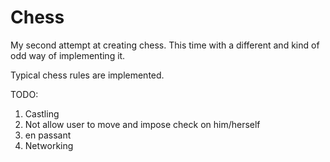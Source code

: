 Chess
=====

My second attempt at creating chess. This time with a different and kind of odd way of implementing it.

Typical chess rules are implemented.

TODO:

1. Castling
2. Not allow user to move and impose check on him/herself
3. en passant
4. Networking
